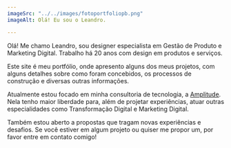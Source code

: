 ```yaml
---
imageSrc: "../../images/fotoportfoliopb.png"
imageAlt: Olá! Eu sou o Leandro.

---
```

Olá! Me chamo Leandro, sou designer especialista em Gestão de Produto e Marketing Digital. Trabalho há 20 anos com design em produtos e serviços.

Este site é meu portfólio, onde apresento alguns dos meus projetos, com alguns detalhes sobre como foram concebidos, os processos de construção e diversas outras informações.

Atualmente estou focado em minha consultoria de tecnologia, a [Amplitude](https://amplitudetecnologia.com.br "Site Amplitude Tecnologia"). Nela tenho maior liberdade para, além de projetar experiências, atuar outras especialidades como Transformação Digital e Marketing Digital.

Também estou aberto a propostas que tragam novas experiências e desafios. Se você estiver em algum projeto ou quiser me propor um, por favor entre em contato comigo!